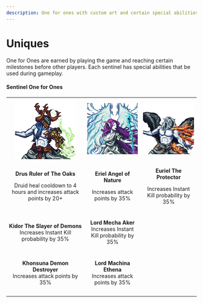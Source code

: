 ```yaml
---
description: One for ones with custom art and certain special abilities
---
```


# Uniques

One for Ones are earned by playing the game and reaching certain milestones before other players. Each sentinel has special abilities that be used during gameplay.

#### Sentinel One for Ones

|                                                                                                                        |                                                                                                       |                                                                                              |
| :--------------------------------------------------------------------------------------------------------------------: | :---------------------------------------------------------------------------------------------------: | :------------------------------------------------------------------------------------------: |
|                                ![](<../.gitbook/assets/Drus Ruler of The Oaks (1).png>)                                |                          ![](<../.gitbook/assets/Eriel Angel of Nature.png>)                          |                      ![](<../.gitbook/assets/Euriel The Protector.png>)                      |
| <p><strong>Drus Ruler of The Oaks</strong></p><p>Druid heal cooldown to 4 hours and increases attack points by 20+</p> |           <p><strong>Eriel Angel of Nature</strong></p><p>Increases attack points by 35%</p>          | <p><strong>Euriel The Protector</strong></p><p>Increases Instant Kill probability by 35%</p> |
|                                                                                                                        |                                                                                                       |                                                                                              |
|    <p><strong>Kidor The Slayer of Demons</strong><br><strong></strong>Increases Instant Kill probability by 35%</p>    | <p><strong>Lord Mecha Aker</strong><br><strong></strong>Increases Instant Kill probability by 35%</p> |                                                                                              |
|                                                                                                                        |                                                                                                       |                                                                                              |
|                   <p><strong>Khonsuna Demon Destroyer</strong><br>Increases attack points by 35%</p>                   |     <p><strong>Lord Machina Ethena</strong><br><strong></strong>Increases attack points by 35%</p>    |                                                                                              |
|                                                                                                                        |                                                                                                       |                                                                                              |
|                                                                                                                        |                                                                                                       |                                                                                              |

